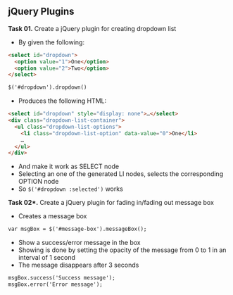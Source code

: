 ## jQuery Plugins

**Task 01.** Create a jQuery plugin for creating dropdown list
 * By given the following:

```html
<select id="dropdown">
  <option value="1">One</option>
  <option value="2">Two</option>
</select>

$('#dropdown').dropdown()
```

 * Produces the following HTML:

```html
<select id="dropdown" style="display: none">…</select>
<div class="dropdown-list-container">
  <ul class="dropdown-list-options">
    <li class="dropdown-list-option" data-value="0">One</li>
    …
  </ul>
</div>
```

 * And make it work as SELECT node
  * Selecting an one of the generated LI nodes, selects the corresponding OPTION node
   * So `$('#dropdown :selected')` works

**Task 02\*.** Create a jQuery plugin for fading in/fading out message box
 * Creates a message box

```html
var msgBox = $('#message-box').messageBox();
```

 * Show a success/error message in the box
  * Showing is done by setting the opacity of the message from 0 to 1 in an interval of 1 second
  * The message disappears after 3 seconds

```html
msgBox.success('Success message');
msgBox.error('Error message');
``` 